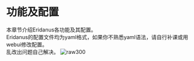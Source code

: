 # 功能及配置
本章节介绍Eridanus各功能及其配置。  
Eridanus的配置文件均为yaml格式，如果你不熟悉yaml语法，请自行补课或用webui修改配置。  
乱改出问题自己解决。
![raw300](/raw300.gif)